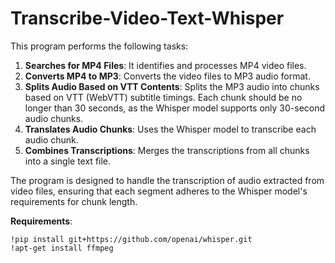 # Transcribe-Video-Text-Whisper

This program performs the following tasks:

1. **Searches for MP4 Files**: It identifies and processes MP4 video files.
2. **Converts MP4 to MP3**: Converts the video files to MP3 audio format.
3. **Splits Audio Based on VTT Contents**: Splits the MP3 audio into chunks based on VTT (WebVTT) subtitle timings. Each chunk should be no longer than 30 seconds, as the Whisper model supports only 30-second audio chunks.
4. **Translates Audio Chunks**: Uses the Whisper model to transcribe each audio chunk.
5. **Combines Transcriptions**: Merges the transcriptions from all chunks into a single text file.

The program is designed to handle the transcription of audio extracted from video files, ensuring that each segment adheres to the Whisper model's requirements for chunk length.  

**Requirements**:    
```
!pip install git+https://github.com/openai/whisper.git
!apt-get install ffmpeg
```
